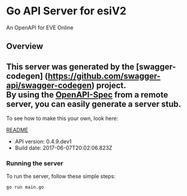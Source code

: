 # Go API Server for esiV2

An OpenAPI for EVE Online

## Overview
This server was generated by the [swagger-codegen]
(https://github.com/swagger-api/swagger-codegen) project.  
By using the [OpenAPI-Spec](https://github.com/OAI/OpenAPI-Specification) from a remote server, you can easily generate a server stub.  
-

To see how to make this your own, look here:

[README](https://github.com/swagger-api/swagger-codegen/blob/master/README.md)

- API version: 0.4.9.dev1
- Build date: 2017-06-07T20:02:06.823Z


### Running the server
To run the server, follow these simple steps:

```
go run main.go
```

